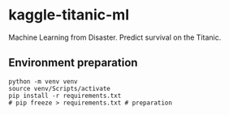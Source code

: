 # kaggle-titanic-ml
Machine Learning from Disaster. Predict survival on the Titanic.

## Environment preparation
```shell
python -m venv venv
source venv/Scripts/activate
pip install -r requirements.txt
# pip freeze > requirements.txt # preparation
```
